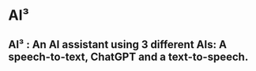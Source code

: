 # AI³
## AI³ : An AI assistant using 3 different AIs: A speech-to-text, ChatGPT and a text-to-speech.
